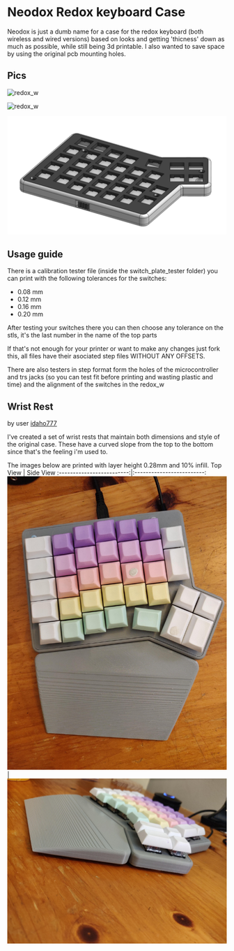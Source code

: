 # Neodox Redox keyboard Case
Neodox is just a dumb name for a case for the redox keyboard (both wireless and wired versions) based on looks and getting 'thicness' down as much as possible,  while still being 3d printable.
I also wanted to save space by using the original pcb mounting holes.

## Pics

![redox_w](media/IMG_20200729_151927.jpg)

![redox_w](media/redox_rev1.0.jpg)

![redox_w](media/redox_w.png)

## Usage guide
There is a calibration tester file (inside the switch_plate_tester folder) you can print with the following tolerances for the switches:
* 0.08 mm
* 0.12 mm
* 0.16 mm
* 0.20 mm

After testing your switches there you can then choose any tolerance on the stls, it's the last number in the name of the top parts

If that's not enough for your printer or want to make any changes just fork this, all files have their asociated step files WITHOUT ANY OFFSETS.

There are also testers in step format form the holes of the microcontroller and trs jacks (so you can test fit before printing and wasting plastic and time) and the alignment of the switches in the redox_w

## Wrist Rest
by user [idaho777](https://github.com/idaho777)

I've created a set of wrist rests that maintain both dimensions and style of the original case.  These have a curved slope from the top to the bottom since that's the feeling i'm used to.

The images below are printed with layer height 0.28mm and 10% infill.
Top View            |  Side View
:-------------------------:|:-------------------------:
![top view](wrist_rest/top_view.jpg) | ![side view](wrist_rest/side_view.jpg)
